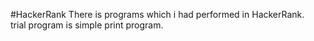 #HackerRank
There is programs which i had performed in HackerRank.<br>
trial program is simple print program.<br>
